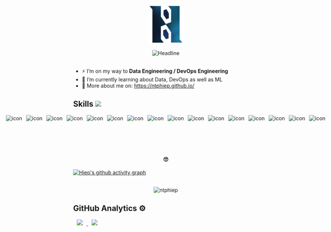 <div id="header" align="center">
  <a href="https://ntphiep.github.io/"><img src="assets/imgs/logo.png" alt="logo" style="height: 100px; width:100px;"/></a>
  <br>
  <br>
  <div align=center>
        <img src="https://readme-typing-svg.herokuapp.com?color=%FFCCCC&size=32&center=true&vCenter=true&width=600&height=50&lines=Xin+chào,+mình+là+Hiệp+%F0%9F%90%B3;¡Solo+un+soñador!+%F0%9F%92%B3;Data+Engineer+%F0%9F%92%A4" alt="Headline" />
  </div>
</div>

<br>

- ⚡ I’m on my way to **Data Engineering / DevOps Engineering**
- 🌱 I’m currently learning about Data, DevOps as well as ML
- 🔭 More about me on: https://ntphiep.github.io/



<!-- ![Alt text](image.png){:style="display:block; margin-left:auto; margin-right:auto"} -->



<!-- <h1 align="center">Hi there, my name is Hiep.</h1>
<h3 align="center">Just a man!</h3>

<h4 align="center">🚬</h4> -->

  
<!--
**ntphiep/ntphiep** is a ✨ _special_ ✨ repository because its `README.md` (this file) appears on your GitHub profile.

Here are some ideas to get you started:

- 🔭 I’m currently working on ...
- 🌱 I’m currently learning ...
- 👯 I’m looking to collaborate on ...
- 🤔 I’m looking for help with ...
- 💬 Ask me about ...
- 📫 How to reach me: ...
- 😄 Pronouns: ...
- ⚡ Fun fact: ...
-->




<h2> Skills <img src = "https://media2.giphy.com/media/QssGEmpkyEOhBCb7e1/giphy.gif?cid=ecf05e47a0n3gi1bfqntqmob8g9aid1oyj2wr3ds3mg700bl&rid=giphy.gif" width = 32px > </h2>

<div style="display: flex; align: center; justify-content: center;">

  <img src="https://skillicons.dev/icons?i=python" alt="icon" data-canonical-src="https://techstack-generator.vercel.app/docker-icon.svg" style="max-width: 50%; margin: 0 5px" width="45" height="45">
    
  <img src="https://skillicons.dev/icons?i=docker" alt="icon" data-canonical-src="https://techstack-generator.vercel.app/docker-icon.svg" style="max-width: 50%; margin: 0 5px" width="45" height="45">
  
  <img src="https://skillicons.dev/icons?i=linux" alt="icon" data-canonical-src="https://techstack-generator.vercel.app/docker-icon.svg" style="max-width: 50%; margin: 0 5px" width="45" height="45">

  <img src="https://skillicons.dev/icons?i=postgres" alt="icon" data-canonical-src="https://techstack-generator.vercel.app/docker-icon.svg" style="max-width: 50%; margin: 0 5px" width="45" height="45">

  <img src="https://skillicons.dev/icons?i=mysql" alt="icon" data-canonical-src="https://techstack-generator.vercel.app/docker-icon.svg" style="max-width: 50%; margin: 0 5px" width="45" height="45">

  <img src="https://skillicons.dev/icons?i=mongo" alt="icon" data-canonical-src="https://techstack-generator.vercel.app/docker-icon.svg" style="max-width: 50%; margin: 0 5px" width="45" height="45">

  <img src="https://skillicons.dev/icons?i=vscode" alt="icon" data-canonical-src="https://techstack-generator.vercel.app/docker-icon.svg" style="max-width: 50%; margin: 0 5px" width="45" height="45">

  <img src="https://skillicons.dev/icons?i=github" alt="icon" data-canonical-src="https://techstack-generator.vercel.app/docker-icon.svg" style="max-width: 50%; margin: 0 5px" width="45" height="45">

  <img src="https://skillicons.dev/icons?i=git" alt="icon" data-canonical-src="https://techstack-generator.vercel.app/docker-icon.svg" style="max-width: 50%; margin: 0 5px" width="45" height="45">

  <img src="https://skillicons.dev/icons?i=django" alt="icon" data-canonical-src="https://techstack-generator.vercel.app/docker-icon.svg" style="max-width: 50%; margin: 0 5px" width="45" height="45">

  <img src="https://skillicons.dev/icons?i=kafka" alt="icon" data-canonical-src="https://techstack-generator.vercel.app/docker-icon.svg" style="max-width: 50%; margin: 0 5px" width="45" height="45">

  <img src="https://skillicons.dev/icons?i=premiere" alt="icon" data-canonical-src="https://techstack-generator.vercel.app/docker-icon.svg" style="max-width: 50%; margin: 0 5px" width="45" height="45">

  <img src="https://skillicons.dev/icons?i=java" alt="icon" data-canonical-src="https://techstack-generator.vercel.app/docker-icon.svg" style="max-width: 50%; margin: 0 5px" width="45" height="45">

  <img src="https://skillicons.dev/icons?i=spring" alt="icon" data-canonical-src="https://techstack-generator.vercel.app/docker-icon.svg" style="max-width: 50%; margin: 0 5px" width="45" height="45">

  <img src="https://skillicons.dev/icons?i=js" alt="icon" data-canonical-src="https://techstack-generator.vercel.app/docker-icon.svg" style="max-width: 50%; margin: 0 5px" width="45" height="45">

  <img src="https://skillicons.dev/icons?i=rust" alt="icon" data-canonical-src="https://techstack-generator.vercel.app/docker-icon.svg" style="max-width: 50%; margin: 0 5px" width="45" height="45">
</div>



<br><br>


<h4 align="center">😙</h4>


[![Hiep's github activity graph](https://github-readme-activity-graph.vercel.app/graph?username=ntphiep&theme=react-dark)](https://github.com/ntphiep/github-readme-activity-graph)
<br><br>



<p align="center"><img src="https://komarev.com/ghpvc/?username=ntphiep&label=Profile%20views&color=0e75b6&style=flat" alt="ntphiep" /></p>


## GitHub Analytics ⚙️ &nbsp;
<p align="">
<a href="https://github.com/ntphiep">
  <img height="180em" src="https://github-readme-stats-eight-theta.vercel.app/api/top-langs/?username=ntphiep&layout=compact&langs_count=8&theme=algolia" style="margin: 0 10px"/> 
  <img height="180em" src="https://github-readme-stats-eight-theta.vercel.app/api?username=ntphiep&show_icons=true&theme=algolia&include_all_commits=true&count_private=true" style="margin: 0 10px"/>
</a>
</p>
